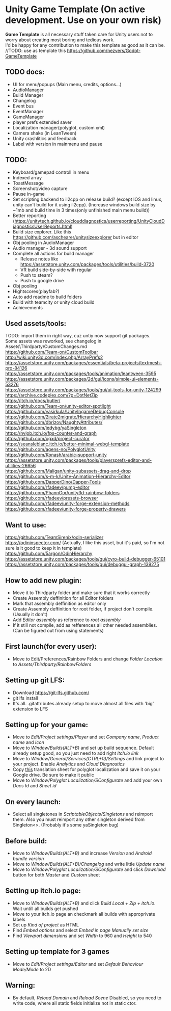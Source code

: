 # Unity Game Template (On active development. Use on your own risk)
**Game Template** is all necessary stuff taken care for Unity users not to worry about creating most boring and tedious work.  
I'd be happy for any contribution to make this template as good as it can be.  
//TODO: use as template this https://github.com/nezvers/Godot-GameTemplate

## TODO docs:
 * UI for menu/popups (Main menu, credits, options...)
 * AudioManager
 * Build Manager
 * Changelog
 * Event bus
 * EventManager
 * GameManager
 * player prefs extended saver
 * Localization manager(polyglot, custom xml)
 * Camera shake (in LeanTween)
 * Unity crashlitics and feedback
 * Label with version in mainmenu and pause  
   
## TODO:
 * Keyboard/gamepad controll in menu
 * Indexed array
 * ToastMessage
 * Screenshot/video capture
 * Pause in-game 
 * Set scripting backend to il2cpp on release build? (except IOS and linux, unity can't build for it using il2cpp). (Increase windows build size by ~1mb and build time in 3 times(only unfinished main menu build))
 * Better reporting (https://unitytech.github.io/clouddiagnostics/userreporting/UnityCloudDiagnosticsUserReports.html)
 * Build size explorer. Like this https://github.com/aschearer/unitysizeexplorer but in editor
 * Obj pooling in AudioManager
 * Audio manager - 3d sound support
 * Complete all actions for build manager
	* Release notes like https://assetstore.unity.com/packages/tools/utilities/build-3720
	* VR build side-by-side with regular
	* Push to steam?
	* Push to google drive
 * Obj pooling
 * Hightscores(playfab?)
 * Auto add readme to build folders
 * Build with teamcity or unity cloud build
 * Achievements
 
 ## Used assets/tools:
 TODO: import them in right way, cuz untiy now support git packages.  
 Some assets was reworked, see changelog in Assets\Thirdparty\CustomChanges.md  
 https://github.com/Team-on/CustomToolbar  
 http://wiki.unity3d.com/index.php/ArrayPrefs2  
 https://assetstore.unity.com/packages/essentials/beta-projects/textmesh-pro-84126  
 https://assetstore.unity.com/packages/tools/animation/leantween-3595  
 https://assetstore.unity.com/packages/2d/gui/icons/simple-ui-elements-53276  
 https://assetstore.unity.com/packages/tools/gui/ui-tools-for-unity-124299  
 https://archive.codeplex.com/?p=DotNetZip  
 https://itch.io/docs/butler/  
 https://github.com/Team-on/unity-editor-spotlight  
 https://github.com/yasirkula/UnityIngameDebugConsole  
 https://github.com/2irate2migrate/HierarchyHighlighter  
 https://github.com/dbrizov/NaughtyAttributes/  
 https://github.com/jedybg/yaSingleton  
 https://nvjob.itch.io/fps-counter-and-graph  
 https://github.com/ogxd/project-curator  
 https://seansleblanc.itch.io/better-minimal-webgl-template  
 https://github.com/agens-no/PolyglotUnity  
 https://github.com/Konash/arabic-support-unity  
 https://assetstore.unity.com/packages/tools/playersprefs-editor-and-utilities-26656  
 https://github.com/Maligan/unity-subassets-drag-and-drop  
 https://github.com/s-m-k/Unity-Animation-Hierarchy-Editor  
 https://github.com/DapperDino/Dapper-Tools  
 https://github.com/rfadeev/pump-editor  
 https://github.com/PhannGor/unity3d-rainbow-folders  
 https://github.com/rfadeev/presets-browser  
 https://github.com/rfadeev/unity-forge-extension-methods  
 https://github.com/rfadeev/unity-forge-property-drawers  
 
 ## Want to use: 
 https://github.com/TeamSirenix/odin-serializer  
 https://odininspector.com/	(Actually, I like this asset, but it's paid, so I'm not sure is it good to keep it in template)  
 https://github.com/5argon/OdinHierarchy  
 https://assetstore.unity.com/packages/tools/gui/cyro-build-debugger-65101  
 https://assetstore.unity.com/packages/tools/gui/debuggui-graph-139275  
 
 ## How to add new plugin:
 * Move it to Thirdparty folder and make sure that it works correctly
 * Create Assembly deffinition for all Editor folders
  * Mark that assembly deffinition as editor only
  * Create Assembly deffinition for root folder, if project don't compile. (Usually it don't)
   * Add *Editor assembly* as reference to *root assembly* 
  * If it still not compile, add as refferences all other needed assemblies. (Can be figured out from using statements) 
   
## First launch(for every user):
 * Move to Edit/Preferences/Rainbow Folders and change *Folder Location* to *Assets/Thirdparty/RainbowFolders*

## Setting up git LFS:
* Download https://git-lfs.github.com/
* git lfs install
* It's all. .gitattributes already setup to move almost all files with 'big' extension to LFS

## Setting up for your game:
 * Move to *Edit/Project settings/Player* and set *Company name*, *Product name* and *Icon*
 * Move to *Window/Builds(ALT+B)* and set up build sequence. Default already setup good, so you just need to add right *itch.io link*
 * Move to *Window/General/Services(CTRL+0)/Settings* and link project to your project. Enable *Analytics* and *Cloud Diagnostics*
 * Copy [this](https://docs.google.com/spreadsheets/d/13YCRi6fHNaS_DRApBelilgdM6O833hLiCy68F47KWIU/edit#gid=296134756) translation sheet for polyglot localization and save it on your Google drive. Be sure to make it public
 * Move to *Window/Polyglot Localization/SConfigurate* and add your own *Docs Id* and *Sheet id*
 
## On every launch:
 * Select all singletones in *ScriptableObjects/Singletons* and reimport them. Also you must reimport any other singleton derived from Singleton<>. (Probably it's some yaSingleton bug)
 
## Before build:
 * Move to *Window/Builds(ALT+B)* and increase *Version* and *Android bundle version*
 * Move to *Window/Builds(ALT+B)/Changelog* and write little *Update name*
 * Move to *Window/Polyglot Localization/SConfigurate* and click *Download* button for both *Master* and *Custom* sheet
 
## Setting up itch.io page:
 * Move to *Window/Builds(ALT+B)* and click *Build Local + Zip + itch.io*. Wait untill all builds get pushed
 * Move to your itch.io page an checkmark all builds with approprivate labels
 * Set up *Kind of project* as HTML
 * Find *Embed options* and select *Embed in page* *Manually set size*
 * Find *Viewport dimensions* and set *Width* to 960 and *Height* to 540
 
 ## Setting up template for 3 games
 * Move to *Edit/Project settings/Editor* and set *Default Behaviour Mode/Mode* to 2D
 
 ## Warning:
 * By default, *Reload Domain* and *Reload Scene* Disabled, so you need to write code, where all static fields initialize not in static ctor.
